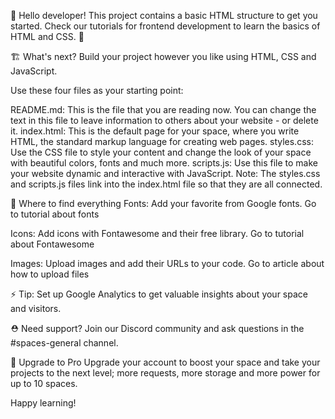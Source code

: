 👋 Hello developer!
This project contains a basic HTML structure to get you started. Check our tutorials for frontend development to learn the basics of HTML and CSS. 🦄

🏗 What's next?
Build your project however you like using HTML, CSS and JavaScript.

Use these four files as your starting point:

README.md: This is the file that you are reading now. You can change the text in this file to leave information to others about your website - or delete it.
index.html: This is the default page for your space, where you write HTML, the standard markup language for creating web pages.
styles.css: Use the CSS file to style your content and change the look of your space with beautiful colors, fonts and much more.
scripts.js: Use this file to make your website dynamic and interactive with JavaScript.
Note: The styles.css and scripts.js files link into the index.html file so that they are all connected.

🎨 Where to find everything
Fonts: Add your favorite from Google fonts.
Go to tutorial about fonts

Icons: Add icons with Fontawesome and their free library.
Go to tutorial about Fontawesome

Images: Upload images and add their URLs to your code.
Go to article about how to upload files

⚡️ Tip: Set up Google Analytics to get valuable insights about your space and visitors.

⛑ Need support?
Join our Discord community and ask questions in the #spaces-general channel.

🚀 Upgrade to Pro
Upgrade your account to boost your space and take your projects to the next level; more requests, more storage and more power for up to 10 spaces.

Happy learning!

